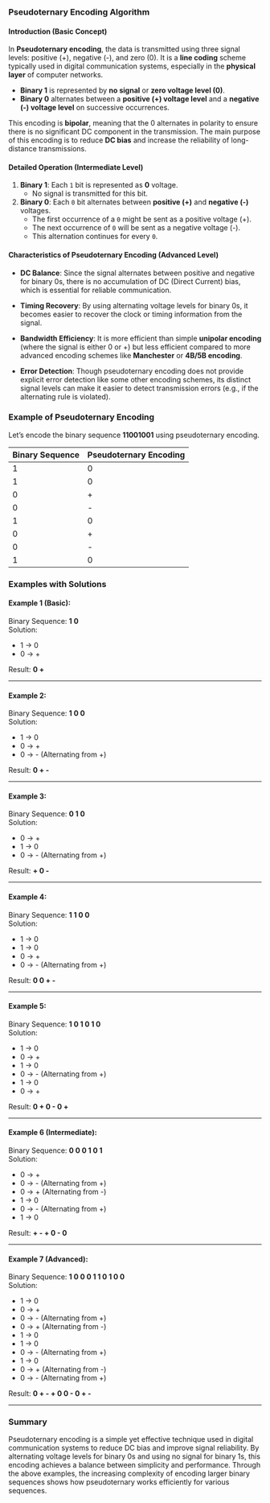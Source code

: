 ### Pseudoternary Encoding Algorithm

#### **Introduction (Basic Concept)**

In **Pseudoternary encoding**, the data is transmitted using three signal levels: positive (+), negative (-), and zero (0). It is a **line coding** scheme typically used in digital communication systems, especially in the **physical layer** of computer networks.

*   **Binary 1** is represented by **no signal** or **zero voltage level (0)**.
*   **Binary 0** alternates between a **positive (+) voltage level** and a **negative (-) voltage level** on successive occurrences.

This encoding is **bipolar**, meaning that the 0 alternates in polarity to ensure there is no significant DC component in the transmission. The main purpose of this encoding is to reduce **DC bias** and increase the reliability of long-distance transmissions.

#### **Detailed Operation (Intermediate Level)**

1.  **Binary 1**: Each `1` bit is represented as **0** voltage.
    *   No signal is transmitted for this bit.
2.  **Binary 0**: Each `0` bit alternates between **positive (+)** and **negative (-)** voltages.
    *   The first occurrence of a `0` might be sent as a positive voltage (+).
    *   The next occurrence of `0` will be sent as a negative voltage (-).
    *   This alternation continues for every `0`.

#### **Characteristics of Pseudoternary Encoding (Advanced Level)**

*   **DC Balance**: Since the signal alternates between positive and negative for binary 0s, there is no accumulation of DC (Direct Current) bias, which is essential for reliable communication.
    
*   **Timing Recovery**: By using alternating voltage levels for binary 0s, it becomes easier to recover the clock or timing information from the signal.
    
*   **Bandwidth Efficiency**: It is more efficient than simple **unipolar encoding** (where the signal is either 0 or +) but less efficient compared to more advanced encoding schemes like **Manchester** or **4B/5B encoding**.
    
*   **Error Detection**: Though pseudoternary encoding does not provide explicit error detection like some other encoding schemes, its distinct signal levels can make it easier to detect transmission errors (e.g., if the alternating rule is violated).
    

### Example of Pseudoternary Encoding

Let’s encode the binary sequence **11001001** using pseudoternary encoding.

| Binary Sequence | Pseudoternary Encoding |
| ---             | ---                    |
| 1               | 0                      |
| 1               | 0                      |
| 0               | +                      |
| 0               | -                      |
| 1               | 0                      |
| 0               | +                      |
| 0               | -                      |
| 1               | 0                      |

### **Examples with Solutions**

#### **Example 1 (Basic)**:

Binary Sequence: **1 0**  
Solution:

*   1 → 0
*   0 → +

Result: **0 +**

* * *

#### **Example 2**:

Binary Sequence: **1 0 0**  
Solution:

*   1 → 0
*   0 → +
*   0 → - (Alternating from +)

Result: **0 + -**

* * *

#### **Example 3**:

Binary Sequence: **0 1 0**  
Solution:

*   0 → +
*   1 → 0
*   0 → - (Alternating from +)

Result: **\+ 0 -**

* * *

#### **Example 4**:

Binary Sequence: **1 1 0 0**  
Solution:

*   1 → 0
*   1 → 0
*   0 → +
*   0 → - (Alternating from +)

Result: **0 0 + -**

* * *

#### **Example 5**:

Binary Sequence: **1 0 1 0 1 0**  
Solution:

*   1 → 0
*   0 → +
*   1 → 0
*   0 → - (Alternating from +)
*   1 → 0
*   0 → +

Result: **0 + 0 - 0 +**

* * *

#### **Example 6 (Intermediate)**:

Binary Sequence: **0 0 0 1 0 1**  
Solution:

*   0 → +
*   0 → - (Alternating from +)
*   0 → + (Alternating from -)
*   1 → 0
*   0 → - (Alternating from +)
*   1 → 0

Result: **\+ - + 0 - 0**

* * *

#### **Example 7 (Advanced)**:

Binary Sequence: **1 0 0 0 1 1 0 1 0 0**  
Solution:

*   1 → 0
*   0 → +
*   0 → - (Alternating from +)
*   0 → + (Alternating from -)
*   1 → 0
*   1 → 0
*   0 → - (Alternating from +)
*   1 → 0
*   0 → + (Alternating from -)
*   0 → - (Alternating from +)

Result: **0 + - + 0 0 - 0 + -**

* * *

### **Summary**

Pseudoternary encoding is a simple yet effective technique used in digital communication systems to reduce DC bias and improve signal reliability. By alternating voltage levels for binary 0s and using no signal for binary 1s, this encoding achieves a balance between simplicity and performance. Through the above examples, the increasing complexity of encoding larger binary sequences shows how pseudoternary works efficiently for various sequences.